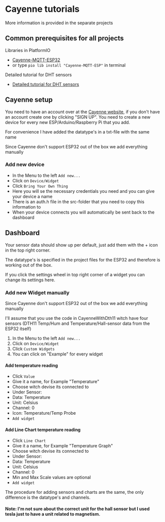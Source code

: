# Cayenne tutorials
More information is provided in the separate projects

## Common prerequisites for all projects
Libraries in PlatformIO
* [Cayenne-MQTT-ESP32](https://platformio.org/lib/show/1451/Cayenne-MQTT-ESP)
* or type `pio lib install "Cayenne-MQTT-ESP"` in terminal

Detailed tutorial for DHT sensors
* [Detailed tutorial for DHT sensors][tutorialDth11]

## Cayenne setup
You need to have an account over at the [Cayenne website][Cayenne website], if you don't have an account create one by clicking "SIGN UP". You need to create a new device for every new ESP/Arduino/Raspberry Pi that you add.

For convenience I have added the datatype's in a txt-file with the same name

Since Cayenne don't support ESP32 out of the box we add everything manually

### Add new device
* In the Menu to the left <code>Add new...</code>
* Click on <code>Device/Widget</code>
* Click <code>Bring Your Own Thing</code>
* Here you will se the necessary credentials you need and you can give your device a name
* There is an auth.h file in the src-folder that you need to copy this information to
* When your device connects you will automatically be sent back to the dashboard


## Dashboard
Your sensor data should show up per default, just add them with the + icon in the top right corner.

The datatype's is specified in the project files for the ESP32 and therefore is working out of the box.

If you click the settings wheel in top right corner of a widget you can change its settings here.

### Add new Widget manually
Since Cayenne don't support ESP32 out of the box we add everything manually

I'll assume that you use the code in CayenneWithDth11 witch have four sensors (DTH11 Temp/Hum and Temperature/Hall-sensor data from the ESP32 itself)
1. In the Menu to the left <code>Add new...</code>
2. Click on <code>Device/Widget</code>
3. Click <code>Custom Widgets</code>
4. You can click on "Example" for every widget

#### Add temperature reading
* Click <code>Value</code>
* Give it a name, for Example "Temperature"
* Choose witch devise its connected to
* Under Sensor:
* Data: Temperature
* Unit: Celsius
* Channel: 0
* Icon: Temperature/Temp Probe
* <code>Add widget</code>

#### Add Line Chart temperature reading
* Click <code>Line Chart</code>
* Give it a name, for Example "Temperature Graph"
* Choose witch devise its connected to
* Under Sensor:
* Data: Temperature
* Unit: Celsius
* Channel: 0
* Min and Max Scale values are optional
* <code>Add widget</code>

The procedure for adding sensors and charts are the same, the only difference is the datatype's and channels.

#### Note: I'm not sure about the correct unit for the hall sensor but I used tesla just to have a unit related to magnetism.

[tutorialDth11]: https://lastminuteengineers.com/esp32-dht11-dht22-web-server-tutorial/
[Cayenne website]: https://accounts.mydevices.com/auth/realms/cayenne/protocol/openid-connect/auth?response_type=code&scope=email+profile&client_id=cayenne-web-app&state=vH0lUaJskkgJ4xnpu8cJnc89snnUcx56VUk9clC3&redirect_uri=https%3A%2F%2Fcayenne.mydevices.com%2Fauth%2Fcallback